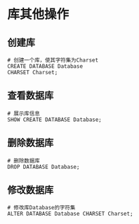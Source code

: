 # 库其他操作

## 创建库

``` Mysql
# 创建一个库，使其字符集为Charset
CREATE DATABASE Database
CHARSET Charset;
```

## 查看数据库

``` Mysql
# 展示库信息
SHOW CREATE DATABASE Database;
```

## 删除数据库

``` Mysql
# 删除数据库
DROP DATABASE Database;
```

## 修改数据库

``` Mysql
# 修改库Database的字符集
ALTER DATABASE Database CHARSET Charset;
```
